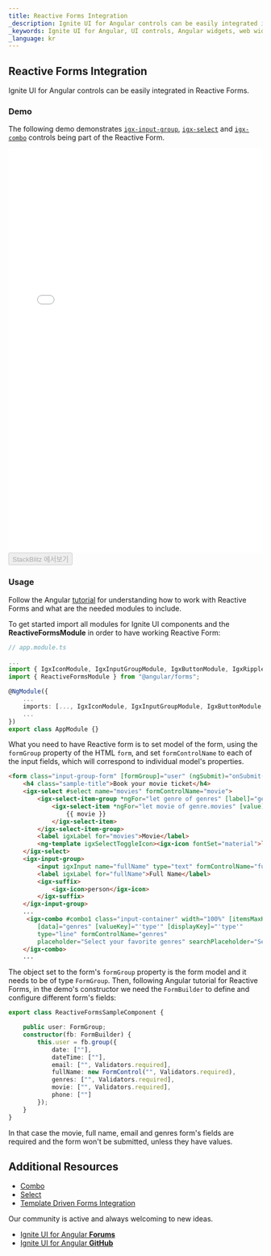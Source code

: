 ```yaml
---
title: Reactive Forms Integration
_description: Ignite UI for Angular controls can be easily integrated in Reactive Forms. 
_keywords: Ignite UI for Angular, UI controls, Angular widgets, web widgets, UI widgets, Angular, Native Angular Components Suite, Native Angular Controls, Native Angular Components Library, Angular Combo components, Angular Reactive Forms, Angular Forms
_language: kr
---
```


## Reactive Forms Integration
<p class="highlight">
Ignite UI for Angular controls can be easily integrated in Reactive Forms.
</p>
<div class="divider"></div>

### Demo
The following demo demonstrates [`igx-input-group`]({environment:angularApiUrl}/classes/igxinputgroupcomponent.html), [`igx-select`]({environment:angularApiUrl}/classes/igxselectcomponent.html) and [`igx-combo`]({environment:angularApiUrl}/classes/igxcombocomponent.html) controls being part of the Reactive Form.

<div class="sample-container loading" style="height: 800px;">
    <iframe id="reactive-forms-sample" frameborder="0" seamless width="100%" height="100%" src="{environment:demosBaseUrl}/data-entries/reactive-forms" onload="onSampleIframeContentLoaded(this);"></iframe>
</div>
<div>
    <button data-localize="stackblitz" disabled class="stackblitz-btn" data-iframe-id="reactive-forms-sample" data-demos-base-url="{environment:demosBaseUrl}">StackBlitz 에서보기</button>
</div>
<div class="divider--half"></div>

### Usage

Follow the Angular [tutorial](https://angular.io/guide/reactive-forms) for understanding how to work with Reactive Forms and what are the needed modules to include.

To get started import all modules for Ignite UI components and the **ReactiveFormsModule** in order to have working Reactive Form:

```typescript
// app.module.ts

...
import { IgxIconModule, IgxInputGroupModule, IgxButtonModule, IgxRippleModule, IgxDatePickerModule, IgxTimePickerModule, IgxComboModule, IgxSelectModule } from "igniteui-angular";
import { ReactiveFormsModule } from "@angular/forms";

@NgModule({
    ...
    imports: [..., IgxIconModule, IgxInputGroupModule, IgxButtonModule, IgxRippleModule, IgxDatePickerModule, IgxTimePickerModule, IgxComboModule, IgxSelectModule, ReactiveFormsModule],
    ...
})
export class AppModule {}
```

What you need to have Reactive form is to set model of the form, using the `formGroup` property of the HTML `form`, and set `formControlName` to each of the input fields, which will correspond to individual model's properties.

```html
<form class="input-group-form" [formGroup]="user" (ngSubmit)="onSubmit()">
    <h4 class="sample-title">Book your movie ticket</h4>
    <igx-select #select name="movies" formControlName="movie">
        <igx-select-item-group *ngFor="let genre of genres" [label]="genre.type">
            <igx-select-item *ngFor="let movie of genre.movies" [value]="movie">
                {{ movie }}
            </igx-select-item>
        </igx-select-item-group>
        <label igxLabel for="movies">Movie</label>
        <ng-template igxSelectToggleIcon><igx-icon fontSet="material">local_movies</igx-icon></ng-template>
    </igx-select>
    <igx-input-group>
        <input igxInput name="fullName" type="text" formControlName="fullName"/>
        <label igxLabel for="fullName">Full Name</label>
        <igx-suffix>
            <igx-icon>person</igx-icon>
        </igx-suffix>
    </igx-input-group>
    ...
     <igx-combo #combo1 class="input-container" width="100%" [itemsMaxHeight]="130"
        [data]="genres" [valueKey]="'type'" [displayKey]="'type'"
        type="line" formControlName="genres"
        placeholder="Select your favorite genres" searchPlaceholder="Search...">
    </igx-combo>
    ...
```
The object set to the form's `formGroup` property is the form model and it needs to be of type `FormGroup`. Then, following Angular tutorial for Reactive Forms, in the demo's constructor we need the `FormBuilder` to define and configure different form's fields:

```typescript
export class ReactiveFormsSampleComponent {

    public user: FormGroup;
    constructor(fb: FormBuilder) {
        this.user = fb.group({
            date: [""],
            dateTime: [""],
            email: ["", Validators.required],
            fullName: new FormControl("", Validators.required),
            genres: ["", Validators.required],
            movie: ["", Validators.required],
            phone: [""]
        });
    }
}
```

In that case the movie, full name, email and genres form's fields are required and the form won't be submitted, unless they have values.

## Additional Resources
<div class="divider--half"></div>

* [Combo](combo.md)
* [Select](select.md)
* [Template Driven Forms Integration](input_group.md)

Our community is active and always welcoming to new ideas.

* [Ignite UI for Angular **Forums**](https://www.infragistics.com/community/forums/f/ignite-ui-for-angular)
* [Ignite UI for Angular **GitHub**](https://github.com/IgniteUI/igniteui-angular)